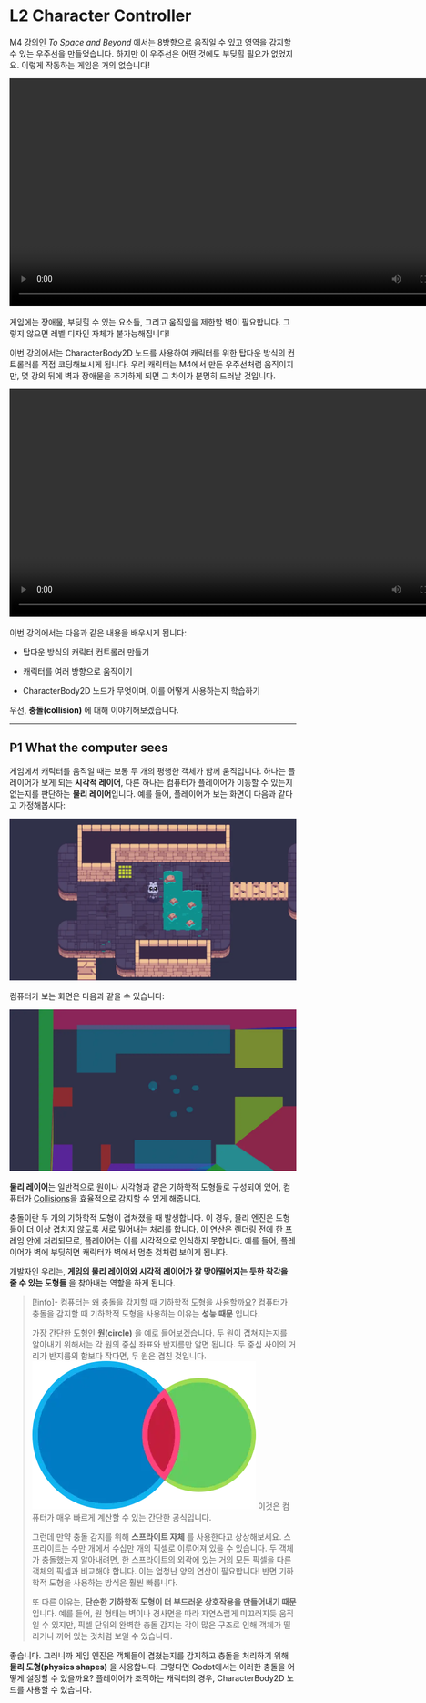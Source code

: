# L2 Character Controller

M4 강의인 _To Space and Beyond_ 에서는 8방향으로 움직일 수 있고 영역을 감지할 수 있는 우주선을 만들었습니다.
하지만 이 우주선은 어떤 것에도 부딪힐 필요가 없었지요. 이렇게 작동하는 게임은 거의 없습니다!

<video controls width="800" preload="metadata" playsinline>
  <source src="/GDQUEST/2D/M9_Top_Down_Movement/L2_Character_Controller/videos/050_ship_with_steering 3.mp4" type="video/mp4">
  동영상을 보려면 브라우저가 video 태그를 지원해야 합니다.
</video>

게임에는 장애물, 부딪힐 수 있는 요소들, 그리고 움직임을 제한할 벽이 필요합니다. 그렇지 않으면 레벨 디자인 자체가 불가능해집니다!

이번 강의에서는 CharacterBody2D 노드를 사용하여 캐릭터를 위한 탑다운 방식의 컨트롤러를 직접 코딩해보시게 됩니다. 
우리 캐릭터는 M4에서 만든 우주선처럼 움직이지만, 몇 강의 뒤에 벽과 장애물을 추가하게 되면 그 차이가 분명히 드러날 것입니다.

<video controls width="800" preload="metadata" playsinline>
  <source src="/GDQUEST/2D/M9_Top_Down_Movement/L2_Character_Controller/videos/020_character_010_runner.mp4" type="video/mp4">
  동영상을 보려면 브라우저가 video 태그를 지원해야 합니다.
</video>

이번 강의에서는 다음과 같은 내용을 배우시게 됩니다:

- 탑다운 방식의 캐릭터 컨트롤러 만들기
    
- 캐릭터를 여러 방향으로 움직이기
    
- CharacterBody2D 노드가 무엇이며, 이를 어떻게 사용하는지 학습하기
    
우선, **충돌(collision)** 에 대해 이야기해보겠습니다.

---

## P1 What the computer sees

게임에서 캐릭터를 움직일 때는 보통 두 개의 평행한 객체가 함께 움직입니다. 하나는 플레이어가 보게 되는 **시각적 레이어**,
다른 하나는 컴퓨터가 플레이어가 이동할 수 있는지 없는지를 판단하는 **물리 레이어**입니다. 예를 들어, 플레이어가 보는 화면이 다음과 같다고 가정해봅시다:

![020_010_game_scene.webp](images/020_010_game_scene.webp)

컴퓨터가 보는 화면은 다음과 같을 수 있습니다:

![020_020_game_scene_collision.webp](images/020_020_game_scene_collision.webp)
  
**물리 레이어**는 일반적으로 원이나 사각형과 같은 기하학적 도형들로 구성되어 있어, 컴퓨터가
[Collisions](../../../Glossary/Collisions/Collisions.md)을 효율적으로 감지할 수 있게 해줍니다.

충돌이란 두 개의 기하학적 도형이 겹쳐졌을 때 발생합니다. 이 경우, 물리 엔진은 도형들이 더 이상 겹치지 않도록 서로 밀어내는 처리를 합니다.
이 연산은 렌더링 전에 한 프레임 안에 처리되므로, 플레이어는 이를 시각적으로 인식하지 못합니다. 예를 들어, 플레이어가 벽에 부딪히면
캐릭터가 벽에서 멈춘 것처럼 보이게 됩니다.

개발자인 우리는, **게임의 물리 레이어와 시각적 레이어가 잘 맞아떨어지는 듯한 착각을 줄 수 있는 도형들** 을 찾아내는 역할을 하게 됩니다.

>[!info]- 컴퓨터는 왜 충돌을 감지할 때 기하학적 도형을 사용할까요?
>컴퓨터가 충돌을 감지할 때 기하학적 도형을 사용하는 이유는 **성능 때문** 입니다.
>
>가장 간단한 도형인 **원(circle)** 을 예로 들어보겠습니다. 두 원이 겹쳐지는지를 알아내기 위해서는 각 원의 중심 좌표와 반지름만 알면 됩니다.
> 두 중심 사이의 거리가 반지름의 합보다 작다면, 두 원은 겹친 것입니다.
> ![020_030_circle_collision.webp](images/020_030_circle_collision.webp)
> 이것은 컴퓨터가 매우 빠르게 계산할 수 있는 간단한 공식입니다.
>
> 그런데 만약 충돌 감지를 위해 **스프라이트 자체** 를 사용한다고 상상해보세요. 스프라이트는 수만 개에서 수십만 개의 픽셀로 이루어져 있을 수 있습니다.
> 두 객체가 충돌했는지 알아내려면, 한 스프라이트의 외곽에 있는 거의 모든 픽셀을 다른 객체의 픽셀과 비교해야 합니다. 이는 엄청난 양의 연산이 필요합니다!
> 반면 기하학적 도형을 사용하는 방식은 훨씬 빠릅니다.
>
>또 다른 이유는, **단순한 기하학적 도형이 더 부드러운 상호작용을 만들어내기 때문** 입니다. 예를 들어, 원 형태는 벽이나 경사면을 따라 자연스럽게 미끄러지듯
> 움직일 수 있지만, 픽셀 단위의 완벽한 충돌 감지는 각이 많은 구조로 인해 객체가 떨리거나 끼어 있는 것처럼 보일 수 있습니다.

좋습니다. 그러니까 게임 엔진은 객체들이 겹쳤는지를 감지하고 충돌을 처리하기 위해 **물리 도형(physics shapes)** 을 사용합니다. 그렇다면 Godot에서는
이러한 충돌을 어떻게 설정할 수 있을까요? 플레이어가 조작하는 캐릭터의 경우, CharacterBody2D 노드를 사용할 수 있습니다.


